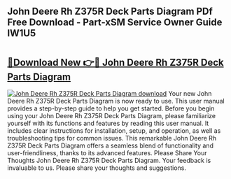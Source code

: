 ## John Deere Rh Z375R Deck Parts Diagram PDf Free Download - Part-xSM Service Owner Guide lW1U5

# <h2><a href="http://dfp5c2n.blite.top/?on=John+Deere+Rh+Z375R+Deck+Parts+Diagram">🔗Download New 👉🔴 John Deere Rh Z375R Deck Parts Diagram</a></h2>

[![John Deere Rh Z375R Deck Parts Diagram download](https://i.imgur.com/lujVjoI.png)](http://dfp5c2n.blite.top/?on=John+Deere+Rh+Z375R+Deck+Parts+Diagram)
Your new John Deere Rh Z375R Deck Parts Diagram is now ready to use. This user manual provides a step-by-step guide to help you get started. Before you begin using your John Deere Rh Z375R Deck Parts Diagram, please familiarize yourself with its functions and features by reading this user manual. It includes clear instructions for installation, setup, and operation, as well as troubleshooting tips for common issues. This remarkable John Deere Rh Z375R Deck Parts Diagram offers a seamless blend of functionality and user-friendliness, thanks to its advanced features. Please Share Your Thoughts John Deere Rh Z375R Deck Parts Diagram. Your feedback is invaluable to us. Please share your thoughts and suggestions.
